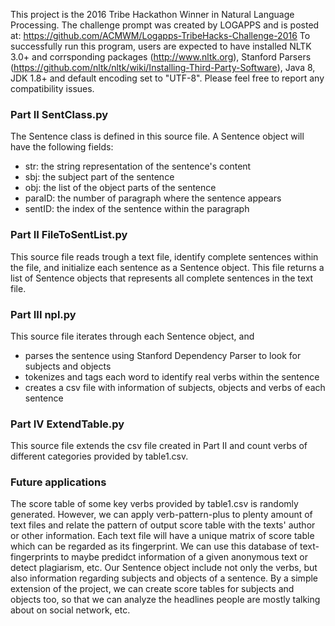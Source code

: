 This project is the 2016 Tribe Hackathon Winner in Natural Language Processing. The challenge prompt was created by LOGAPPS and is posted at: https://github.com/ACMWM/Logapps-TribeHacks-Challenge-2016
To successfully run this program, users are expected to have installed NLTK 3.0+ and corrsponding packages (http://www.nltk.org), Stanford Parsers (https://github.com/nltk/nltk/wiki/Installing-Third-Party-Software), Java 8, JDK 1.8+ and default encoding set to "UTF-8". Please feel free to report any compatibility issues.

### Part II SentClass.py
The Sentence class is defined in this source file. A Sentence object will have the following fields:
* str: the string representation of the sentence's content
* sbj: the subject part of the sentence
* obj: the list of the object parts of the sentence
* paraID: the number of paragraph where the sentence appears
* sentID: the index of the sentence within the paragraph

### Part II FileToSentList.py
This source file reads trough a text file, identify complete sentences within the file, and initialize each sentence as a Sentence object. This file returns a list of Sentence objects that represents all complete sentences in the text file.

### Part III npl.py
This source file iterates through each Sentence object, and
* parses the sentence using Stanford Dependency Parser to look for subjects and objects
* tokenizes and tags each word to identify real verbs within the sentence
* creates a csv file with information of subjects, objects and verbs of each sentence

### Part IV ExtendTable.py
This source file extends the csv file created in Part II and count verbs of different categories provided by table1.csv.

### Future applications
The score table of some key verbs provided by table1.csv is randomly generated. However, we can apply verb-pattern-plus to plenty amount of text files and relate the pattern of output score table with the texts' author or other information. Each text file will have a unique matrix of score table which can be regarded as its fingerprint. We can use this database of text-fingerprints to maybe predidct information of a given anonymous text or detect plagiarism, etc.
Our Sentence object include not only the verbs, but also information regarding subjects and objects of a sentence. By a simple extension of the project, we can create score tables for subjects and objects too, so that we can analyze the headlines people are mostly talking about on social network, etc.
